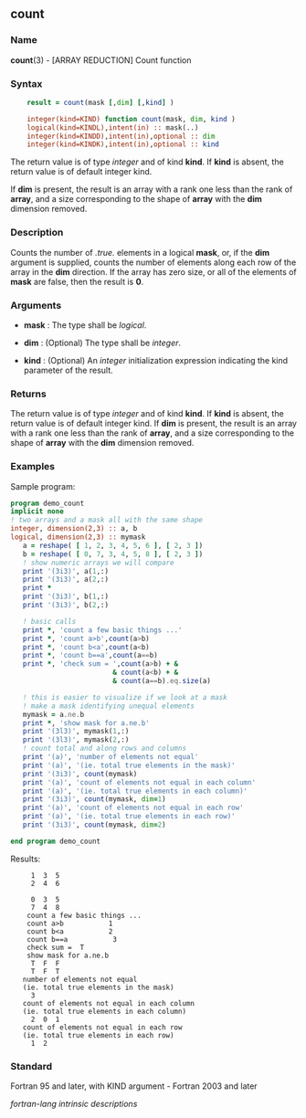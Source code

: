 ## count

### **Name**

**count**(3) - \[ARRAY REDUCTION\] Count function

### **Syntax**
```fortran
    result = count(mask [,dim] [,kind] )
```
```fortran
    integer(kind=KIND) function count(mask, dim, kind )
    logical(kind=KINDL),intent(in) :: mask(..)
    integer(kind=KINDD),intent(in),optional :: dim
    integer(kind=KINDK),intent(in),optional :: kind
```
The return value is of type _integer_ and of kind **kind**. If **kind**
is absent, the return value is of default integer kind.

If **dim** is present, the result is an array with a rank one less than
the rank of **array**, and a size corresponding to the shape of **array**
with the **dim** dimension removed.

### **Description**

Counts the number of _.true._ elements in a logical **mask**, or, if the **dim**
argument is supplied, counts the number of elements along each row of
the array in the **dim** direction. If the array has zero size, or all of
the elements of **mask** are false, then the result is **0**.

### **Arguments**

- **mask**
  : The type shall be _logical_.

- **dim**
  : (Optional) The type shall be _integer_.

- **kind**
  : (Optional) An _integer_ initialization expression indicating the kind
  parameter of the result.

### **Returns**

The return value is of type _integer_ and of kind **kind**. If **kind** is absent,
the return value is of default integer kind. If **dim** is present, the
result is an array with a rank one less than the rank of **array**, and a
size corresponding to the shape of **array** with the **dim** dimension removed.

### **Examples**

Sample program:

```fortran
program demo_count
implicit none
! two arrays and a mask all with the same shape
integer, dimension(2,3) :: a, b
logical, dimension(2,3) :: mymask
   a = reshape( [ 1, 2, 3, 4, 5, 6 ], [ 2, 3 ])
   b = reshape( [ 0, 7, 3, 4, 5, 8 ], [ 2, 3 ])
   ! show numeric arrays we will compare
   print '(3i3)', a(1,:)
   print '(3i3)', a(2,:)
   print *
   print '(3i3)', b(1,:)
   print '(3i3)', b(2,:)

   ! basic calls
   print *, 'count a few basic things ...'
   print *, 'count a>b',count(a>b)
   print *, 'count b<a',count(a<b)
   print *, 'count b==a',count(a==b)
   print *, 'check sum = ',count(a>b) + &
                         & count(a<b) + &
                         & count(a==b).eq.size(a)

   ! this is easier to visualize if we look at a mask
   ! make a mask identifying unequal elements
   mymask = a.ne.b
   print *, 'show mask for a.ne.b'
   print '(3l3)', mymask(1,:)
   print '(3l3)', mymask(2,:)
   ! count total and along rows and columns
   print '(a)', 'number of elements not equal'
   print '(a)', '(ie. total true elements in the mask)'
   print '(3i3)', count(mymask)
   print '(a)', 'count of elements not equal in each column'
   print '(a)', '(ie. total true elements in each column)'
   print '(3i3)', count(mymask, dim=1)
   print '(a)', 'count of elements not equal in each row'
   print '(a)', '(ie. total true elements in each row)'
   print '(3i3)', count(mymask, dim=2)

end program demo_count
```
Results:
```text
     1  3  5
     2  4  6
    
     0  3  5
     7  4  8
    count a few basic things ...
    count a>b           1
    count b<a           2
    count b==a           3
    check sum =  T
    show mask for a.ne.b
     T  F  F
     T  F  T
   number of elements not equal
   (ie. total true elements in the mask)
     3
   count of elements not equal in each column
   (ie. total true elements in each column)
     2  0  1
   count of elements not equal in each row
   (ie. total true elements in each row)
     1  2
```
### **Standard**

Fortran 95 and later, with KIND argument - Fortran 2003
and later

 _fortran-lang intrinsic descriptions_

